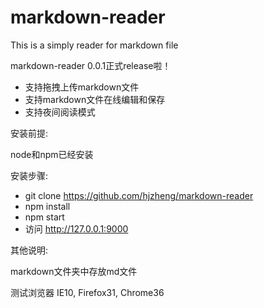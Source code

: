 markdown-reader
===============

This is a simply reader for markdown file

markdown-reader 0.0.1正式release啦！

- 支持拖拽上传markdown文件
- 支持markdown文件在线编辑和保存
- 支持夜间阅读模式

安装前提:

node和npm已经安装

安装步骤:

- git clone https://github.com/hjzheng/markdown-reader
- npm install
- npm start
- 访问 http://127.0.0.1:9000

其他说明:

markdown文件夹中存放md文件

测试浏览器
IE10, Firefox31, Chrome36
